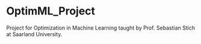 # OptimML_Project
Project for Optimization in Machine Learning taught by Prof. Sebastian Stich at Saarland University.
